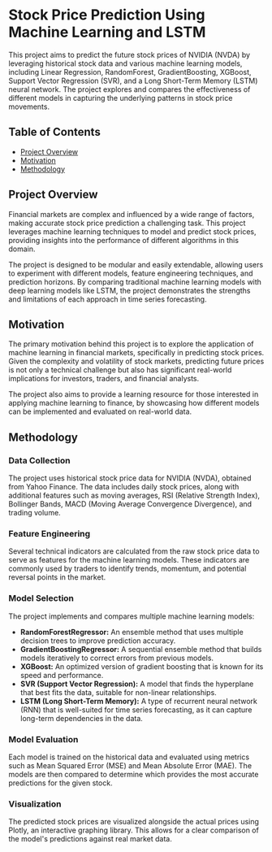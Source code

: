 # Stock Price Prediction Using Machine Learning and LSTM

This project aims to predict the future stock prices of NVIDIA (NVDA) by leveraging historical stock data and various machine learning models, including Linear Regression, RandomForest, GradientBoosting, XGBoost, Support Vector Regression (SVR), and a Long Short-Term Memory (LSTM) neural network. The project explores and compares the effectiveness of different models in capturing the underlying patterns in stock price movements.

## Table of Contents

- [Project Overview](#project-overview)
- [Motivation](#motivation)
- [Methodology](#methodology)
  
## Project Overview

Financial markets are complex and influenced by a wide range of factors, making accurate stock price prediction a challenging task. This project leverages machine learning techniques to model and predict stock prices, providing insights into the performance of different algorithms in this domain.

The project is designed to be modular and easily extendable, allowing users to experiment with different models, feature engineering techniques, and prediction horizons. By comparing traditional machine learning models with deep learning models like LSTM, the project demonstrates the strengths and limitations of each approach in time series forecasting.

## Motivation

The primary motivation behind this project is to explore the application of machine learning in financial markets, specifically in predicting stock prices. Given the complexity and volatility of stock markets, predicting future prices is not only a technical challenge but also has significant real-world implications for investors, traders, and financial analysts.

The project also aims to provide a learning resource for those interested in applying machine learning to finance, by showcasing how different models can be implemented and evaluated on real-world data.

## Methodology

### Data Collection
The project uses historical stock price data for NVIDIA (NVDA), obtained from Yahoo Finance. The data includes daily stock prices, along with additional features such as moving averages, RSI (Relative Strength Index), Bollinger Bands, MACD (Moving Average Convergence Divergence), and trading volume.

### Feature Engineering
Several technical indicators are calculated from the raw stock price data to serve as features for the machine learning models. These indicators are commonly used by traders to identify trends, momentum, and potential reversal points in the market.

### Model Selection
The project implements and compares multiple machine learning models:

- **RandomForestRegressor:** An ensemble method that uses multiple decision trees to improve prediction accuracy.
- **GradientBoostingRegressor:** A sequential ensemble method that builds models iteratively to correct errors from previous models.
- **XGBoost:** An optimized version of gradient boosting that is known for its speed and performance.
- **SVR (Support Vector Regression):** A model that finds the hyperplane that best fits the data, suitable for non-linear relationships.
- **LSTM (Long Short-Term Memory):** A type of recurrent neural network (RNN) that is well-suited for time series forecasting, as it can capture long-term dependencies in the data.

### Model Evaluation
Each model is trained on the historical data and evaluated using metrics such as Mean Squared Error (MSE) and Mean Absolute Error (MAE). The models are then compared to determine which provides the most accurate predictions for the given stock.

### Visualization
The predicted stock prices are visualized alongside the actual prices using Plotly, an interactive graphing library. This allows for a clear comparison of the model's predictions against real market data.
